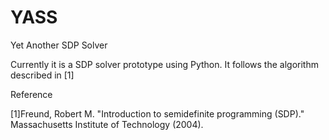 # YASS
Yet Another SDP Solver

Currently it is a SDP solver prototype using Python. It follows the algorithm described in [1]

Reference

[1]Freund, Robert M. "Introduction to semidefinite programming (SDP)." Massachusetts Institute of Technology (2004).
